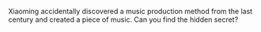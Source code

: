 Xiaoming accidentally discovered a music production method from the last century and created a piece of music. Can you find
the hidden secret?
